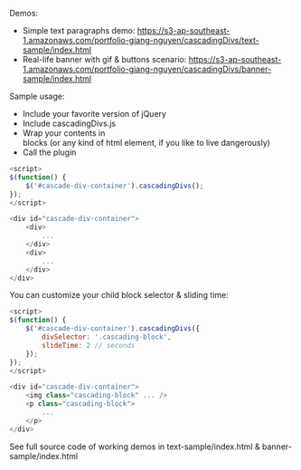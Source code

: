 Demos:

* Simple text paragraphs demo: https://s3-ap-southeast-1.amazonaws.com/portfolio-giang-nguyen/cascadingDivs/text-sample/index.html 
* Real-life banner with gif & buttons scenario: https://s3-ap-southeast-1.amazonaws.com/portfolio-giang-nguyen/cascadingDivs/banner-sample/index.html 

Sample usage:

- Include your favorite version of jQuery
- Include cascadingDivs.js
- Wrap your contents in <div> blocks (or any kind of html element, if you like to live dangerously)
- Call the plugin

```javascript
<script>
$(function() {
    $('#cascade-div-container').cascadingDivs();
});
</script>

<div id="cascade-div-container">
    <div>
        ...
    </div>
    <div>
        ...
    </div>
</div>
```

You can customize your child block selector & sliding time:

```javascript
<script>
$(function() {
    $('#cascade-div-container').cascadingDivs({
        divSelector: '.cascading-block',
        slideTime: 2 // seconds
    });
});
</script>

<div id="cascade-div-container">
    <img class="cascading-block" ... />    
    <p class="cascading-block">
        ...
    </p>
</div>
```

See full source code of working demos in text-sample/index.html & banner-sample/index.html 